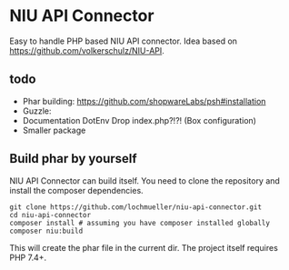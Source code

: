# NIU API Connector

Easy to handle PHP based NIU API connector. 
Idea based on https://github.com/volkerschulz/NIU-API.

## todo

- Phar building: https://github.com/shopwareLabs/psh#installation
- Guzzle:
- Documentation DotEnv Drop index.php?!?! (Box configuration)
- Smaller package

## Build phar by yourself

NIU API Connector can build itself. You need to clone the repository and install the composer dependencies.

    git clone https://github.com/lochmueller/niu-api-connector.git
    cd niu-api-connector
    composer install # assuming you have composer installed globally
    composer niu:build

This will create the phar file in the current dir. The project itself requires PHP 7.4+.

